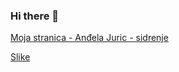 ### Hi there 👋

<!--
**andjelajuric/andjelajuric** is a ✨ _special_ ✨ repository because its `README.md` (this file) appears on your GitHub profile.

Here are some ideas to get you started:

- 🔭 I’m currently working on ...
- 🌱 I’m currently learning ...
- 👯 I’m looking to collaborate on ...
- 🤔 I’m looking for help with ...
- 💬 Ask me about ...
- 📫 How to reach me: ...
- 😄 Pronouns: ...
- ⚡ Fun fact: ...
--><a href = "andela.html#digitalni_multimedij">Moja stranica - Anđela Juric - sidrenje</a>
<p>
<a href = "andela2.html#slike">Slike</a>

